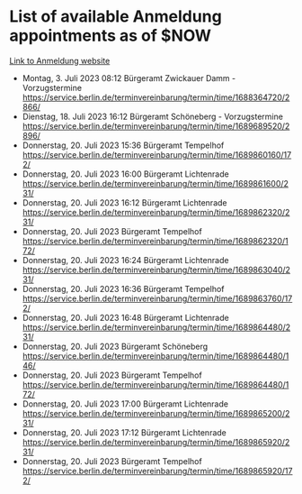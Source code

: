 # List of available Anmeldung appointments as of $NOW
[Link to Anmeldung website](https://service.berlin.de/terminvereinbarung/termin/tag.php?termin=1&anliegen[]=120686&dienstleisterlist=122210,122217,327316,122219,327312,122227,327314,122231,327346,122243,327348,122254,122252,329742,122260,329745,122262,329748,122271,327278,122273,327274,122277,327276,330436,122280,327294,122282,327290,122284,327292,122291,327270,122285,327266,122286,327264,122296,327268,150230,329760,122297,327286,122294,327284,122312,329763,122314,329775,122304,327330,122311,327334,122309,327332,317869,122281,327352,122279,329772,122283,122276,327324,122274,327326,122267,329766,122246,327318,122251,327320,122257,327322,122208,327298,122226,327300&herkunft=http%3A%2F%2Fservice.berlin.de%2Fdienstleistung%2F120686%2F)
- Montag, 3. Juli 2023 08:12 Bürgeramt Zwickauer Damm - Vorzugstermine https://service.berlin.de/terminvereinbarung/termin/time/1688364720/2866/
- Dienstag, 18. Juli 2023 16:12 Bürgeramt Schöneberg - Vorzugstermine https://service.berlin.de/terminvereinbarung/termin/time/1689689520/2896/
- Donnerstag, 20. Juli 2023 15:36 Bürgeramt Tempelhof https://service.berlin.de/terminvereinbarung/termin/time/1689860160/172/
- Donnerstag, 20. Juli 2023 16:00 Bürgeramt Lichtenrade https://service.berlin.de/terminvereinbarung/termin/time/1689861600/231/
- Donnerstag, 20. Juli 2023 16:12 Bürgeramt Lichtenrade https://service.berlin.de/terminvereinbarung/termin/time/1689862320/231/
- Donnerstag, 20. Juli 2023  Bürgeramt Tempelhof https://service.berlin.de/terminvereinbarung/termin/time/1689862320/172/
- Donnerstag, 20. Juli 2023 16:24 Bürgeramt Lichtenrade https://service.berlin.de/terminvereinbarung/termin/time/1689863040/231/
- Donnerstag, 20. Juli 2023 16:36 Bürgeramt Tempelhof https://service.berlin.de/terminvereinbarung/termin/time/1689863760/172/
- Donnerstag, 20. Juli 2023 16:48 Bürgeramt Lichtenrade https://service.berlin.de/terminvereinbarung/termin/time/1689864480/231/
- Donnerstag, 20. Juli 2023  Bürgeramt Schöneberg https://service.berlin.de/terminvereinbarung/termin/time/1689864480/146/
- Donnerstag, 20. Juli 2023  Bürgeramt Tempelhof https://service.berlin.de/terminvereinbarung/termin/time/1689864480/172/
- Donnerstag, 20. Juli 2023 17:00 Bürgeramt Lichtenrade https://service.berlin.de/terminvereinbarung/termin/time/1689865200/231/
- Donnerstag, 20. Juli 2023 17:12 Bürgeramt Lichtenrade https://service.berlin.de/terminvereinbarung/termin/time/1689865920/231/
- Donnerstag, 20. Juli 2023  Bürgeramt Tempelhof https://service.berlin.de/terminvereinbarung/termin/time/1689865920/172/
